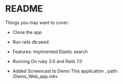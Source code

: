 # README

Things you may want to cover:

* Clone the app

* Run rails db:seed

* Features: Implmented Elastic search

* Running On ruby 3.0 and Rails 7.0

* Added Screencast to Demo This application , path: /Demo_Web_app.mkv
